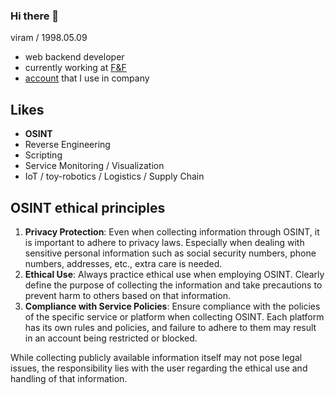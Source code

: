 ### Hi there 👋
viram / 1998.05.09
- web backend developer
- currently working at [F&F](https://fnf.co.kr)
- [account](https://github.com/eunjinkosilver) that I use in company

## Likes 
- **OSINT**
- Reverse Engineering
- Scripting
- Service Monitoring / Visualization
- IoT / toy-robotics / Logistics / Supply Chain

## OSINT ethical principles
1. **Privacy Protection**: Even when collecting information through OSINT, it is important to adhere to privacy laws. Especially when dealing with sensitive personal information such as social security numbers, phone numbers, addresses, etc., extra care is needed.
2. **Ethical Use**: Always practice ethical use when employing OSINT. Clearly define the purpose of collecting the information and take precautions to prevent harm to others based on that information.
3. **Compliance with Service Policies**: Ensure compliance with the policies of the specific service or platform when collecting OSINT. Each platform has its own rules and policies, and failure to adhere to them may result in an account being restricted or blocked.

While collecting publicly available information itself may not pose legal issues, the responsibility lies with the user regarding the ethical use and handling of that information.
